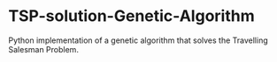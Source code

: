 # TSP-solution-Genetic-Algorithm
Python implementation of a genetic algorithm that solves the Travelling Salesman Problem. 
